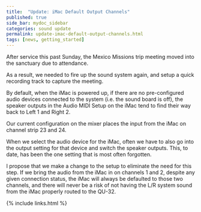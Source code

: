 ```yaml
---
title:  "Update: iMac Default Output Channels"
published: true
side_bar: mydoc_sidebar
categories: sound update
permalink: update-imac-default-output-channels.html
tags: [news, getting_started]
---
```


After service this past Sunday, the Mexico Missions trip meeting moved into the sanctuary due to attendance.

As a result, we needed to fire up the sound system again, and setup a quick recording track to capture the meeting.

By default, when the iMac is powered up, if there are no pre-configured audio devices connected to the system (i.e. the sound board is off), the speaker outputs in the Audio MIDI Setup on the iMac tend to find their way back to Left 1 and Right 2.

Our current configuration on the mixer places the input from the iMac on channel strip 23 and 24.

When we select the audio device for the iMac, often we have to also go into the output setting for that device and switch the speaker outputs.  This, to date, has been the one setting that is most often forgotten.

I propose that we make a change to the setup to eliminate the need for this step.  If we bring the audio from the iMac in on channels 1 and 2, despite any given connection status, the iMac will always be defaulted to those two channels, and there will never be a risk of not having the L/R system sound from the iMac properly routed to the QU-32.

{% include links.html %}

